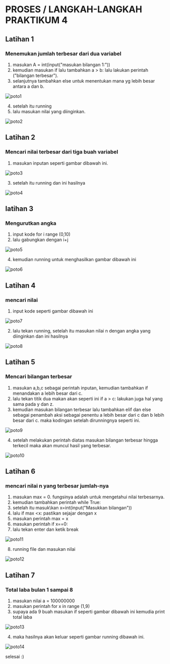 # PROSES / LANGKAH-LANGKAH PRAKTIKUM 4

## Latihan 1
### Menemukan jumlah terbesar dari dua variabel
1. masukan A = int(input("masukan bilangan 1:"))
2. kemudian masukan if lalu tambahkan a > b: lalu lakukan perintah ("bilangan terbesar").
3. selanjutnya tambahkan else untuk menentukan mana yg lebih besar antara a dan b.

![poto1](foto/poto1.png)

4. setelah itu running
5. lalu masukan nilai yang diinginkan.

![poto2](foto/poto2.png)

## Latihan 2
### Mencari nilai terbesar dari tiga buah variabel
1. masukan inputan seperti gambar dibawah ini.

![poto3](foto/poto3.png)

3. setelah itu running dan ini hasilnya

![poto4](foto/poto4.png)

## latihan 3
### Mengurutkan angka
1. input kode for i range (0,10)
2. lalu gabungkan dengan i+j

![poto5](foto/poto5.png)

4. kemudian running untuk menghasilkan gambar dibawah ini

![poto6](foto/poto6.png)

## Latihan 4
### mencari nilai 
1. input kode seperti gambar dibawah ini

![poto7](foto/poto7.png)

2. lalu tekan running, setelah itu masukan nilai n dengan angka yang diinginkan dan ini hasilnya

![poto8](foto/poto8.png)

## Latihan 5
### Mencari bilangan terbesar
1. masukan a,b,c sebagai perintah inputan, kemudian tambahkan if menandakan a lebih besar dari c.
2. lalu tekan titik dua makan akan seperti ini if a > c: lakukan juga hal yang sama pada y dan z.
3. kemudian masukan bilangan terbesar lalu tambahkan elif dan else sebagai penambah aksi sebagai penentu a lebih besar dari c dan b lebih besar dari c. maka kodingan setelah dirunningnya seperti ini.

![poto9](foto/poto9.png)

4. setelah melakukan perintah diatas masukan bilangan terbesar hingga terkecil maka akan muncul hasil yang terbesar.

![poto10](foto/poto10.png)

## Latihan 6
### mencari nilai n yang terbesar jumlah-nya
1. masukan max = 0. fungsinya adalah untuk mengetahui nilai terbesarnya.
2. kemudian tambahkan perintah while True: 
3. setelah itu masuk\kan x=int(input("Masukkan bilangan"))
4. lalu if max <x: pastikan sejajar dengan x
5. masukan perintah max = x
6. masukan perintah if x==0:
7. lalu tekan enter dan ketik break

![poto11](foto/poto11.png)

8. running file dan masukan nilai

![poto12](foto/poto12.png)

## Latihan 7
### Total laba bulan 1 sampai 8
1. masukan nilai a = 100000000
2. masukan perintah for x in range (1,9)
3. supaya ada 9 buah masukan if seperti gambar dibawah ini kemudia print total laba

![poto13](foto/poto13.png)

4. maka hasilnya akan keluar seperti gambar running dibawah ini.

![poto14](foto/poto14.png)

selesai :)
